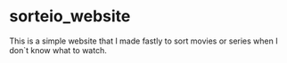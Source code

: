 # sorteio_website
 This is a simple website that I made fastly to sort movies or series when I don`t know what to watch.
